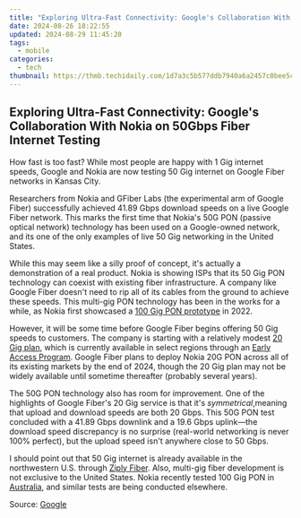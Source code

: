 ```yaml
---
title: "Exploring Ultra-Fast Connectivity: Google's Collaboration With Nokia on 50Gbps Fiber Internet Testing"
date: 2024-08-26 18:22:55
updated: 2024-08-29 11:45:20
tags:
  - mobile
categories:
  - tech
thumbnail: https://thmb.techidaily.com/1d7a3c5b577ddb7940a6a2457c0bee5c40f1807e21452ed2f6065cb51e5a9f16.jpg
---
```


## Exploring Ultra-Fast Connectivity: Google's Collaboration With Nokia on 50Gbps Fiber Internet Testing

How fast is too fast? While most people are happy with 1 Gig internet speeds, Google and Nokia are now testing 50 Gig internet on Google Fiber networks in Kansas City.

 Researchers from Nokia and GFiber Labs (the experimental arm of Google Fiber) successfully achieved 41.89 Gbps download speeds on a live Google Fiber network. This marks the first time that Nokia's 50G PON (passive optical network) technology has been used on a Google-owned network, and its one of the only examples of live 50 Gig networking in the United States.

 While this may seem like a silly proof of concept, it's actually a demonstration of a real product. Nokia is showing ISPs that its 50 Gig PON technology can coexist with existing fiber infrastructure. A company like Google Fiber doesn't need to rip all of its cables from the ground to achieve these speeds. This multi-gig PON technology has been in the works for a while, as Nokia first showcased a [100 Gig PON prototype](https://www.nokia.com/about-us/news/releases/2022/06/13/nokia-showcases-first-100gbsecond-fiber-broadband-technology-in-the-us/) in 2022.

 However, it will be some time before Google Fiber begins offering 50 Gig speeds to customers. The company is starting with a relatively modest [20 Gig plan](https://screen-video-capture.techidaily.com/new-in-2024-craft-powerpoint-to-interactive-movie-scripts/), which is currently available in select regions through an [Early Access Program](https://fiber.google.com/gfiber-labs/20gig/). Google Fiber plans to deploy Nokia 20G PON across all of its existing markets by the end of 2024, though the 20 Gig plan may not be widely available until sometime thereafter (probably several years).

 The 50G PON technology also has room for improvement. One of the highlights of Google Fiber's 20 Gig service is that it's _symmetrical_,meaning that upload and download speeds are both 20 Gbps. This 50G PON test concluded with a 41.89 Gbps downlink and a 19.6 Gbps uplink—the download speed discrepancy is no surprise (real-world networking is never 100% perfect), but the upload speed isn't anywhere close to 50 Gbps.

 I should point out that 50 Gig internet is already available in the northwestern U.S. through [Ziply Fiber](https://ziplyfiber.com/news/press-release/laurel-wa). Also, multi-gig fiber development is not exclusive to the United States. Nokia recently tested 100 Gig PON in [Australia](https://www.techradar.com/pro/worlds-fastest-broadband-connection-went-live-down-under-nokia-demos-100-gigabit-internet-line-in-australia-in-record-breaking-attempt-but-doesnt-say-when-it-will-go-on-sale), and similar tests are being conducted elsewhere.

 Source: [Google](https://fiber.googleblog.com/2024/07/gfiber-labs-tomorrows-internet-today.html)

<ins class="adsbygoogle"
     style="display:block"
     data-ad-format="autorelaxed"
     data-ad-client="ca-pub-7571918770474297"
     data-ad-slot="1223367746"></ins>



<ins class="adsbygoogle"
     style="display:block"
     data-ad-client="ca-pub-7571918770474297"
     data-ad-slot="8358498916"
     data-ad-format="auto"
     data-full-width-responsive="true"></ins>
